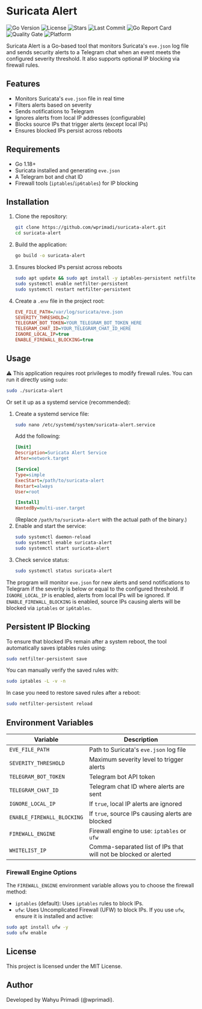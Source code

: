 # Suricata Alert

![Go Version](https://img.shields.io/github/go-mod/go-version/wprimadi/suricata-alert) 
![License](https://img.shields.io/github/license/wprimadi/suricata-alert) 
![Stars](https://img.shields.io/github/stars/wprimadi/suricata-alert?style=social) 
![Last Commit](https://img.shields.io/github/last-commit/wprimadi/suricata-alert) 
![Go Report Card](https://goreportcard.com/badge/github.com/wprimadi/suricata-alert) 
![Quality Gate](https://sonarcloud.io/api/project_badges/measure?project=wprimadi_suricata-alert&metric=alert_status) 
![Platform](https://img.shields.io/badge/platform-linux%20%7C%20macOS%20%7C%20windows-blue) 

Suricata Alert is a Go-based tool that monitors Suricata's `eve.json` log file and sends security alerts to a Telegram chat when an event meets the configured severity threshold. It also supports optional IP blocking via firewall rules.

## Features
- Monitors Suricata's `eve.json` file in real time
- Filters alerts based on severity
- Sends notifications to Telegram
- Ignores alerts from local IP addresses (configurable)
- Blocks source IPs that trigger alerts (except local IPs)
- Ensures blocked IPs persist across reboots

## Requirements
- Go 1.18+
- Suricata installed and generating `eve.json`
- A Telegram bot and chat ID
- Firewall tools (`iptables`/`ip6tables`) for IP blocking

## Installation

1. Clone the repository:
   ```sh
   git clone https://github.com/wprimadi/suricata-alert.git
   cd suricata-alert
   ```
2. Build the application:
   ```sh
   go build -o suricata-alert
   ```
3. Ensures blocked IPs persist across reboots
   ```sh
   sudo apt update && sudo apt install -y iptables-persistent netfilter-persistent
   sudo systemctl enable netfilter-persistent
   sudo systemctl restart netfilter-persistent
   ```
4. Create a `.env` file in the project root:
   ```ini
   EVE_FILE_PATH=/var/log/suricata/eve.json
   SEVERITY_THRESHOLD=2
   TELEGRAM_BOT_TOKEN=YOUR_TELEGRAM_BOT_TOKEN_HERE
   TELEGRAM_CHAT_ID=YOUR_TELEGRAM_CHAT_ID_HERE
   IGNORE_LOCAL_IP=true
   ENABLE_FIREWALL_BLOCKING=true
   ```

## Usage

⚠️ This application requires root privileges to modify firewall rules.
You can run it directly using `sudo`:
```sh
sudo ./suricata-alert
```
Or set it up as a systemd service (recommended):
1. Create a systemd service file:
   ```sh
   sudo nano /etc/systemd/system/suricata-alert.service
   ```
   Add the following:
   ```ini
   [Unit]
   Description=Suricata Alert Service
   After=network.target

   [Service]
   Type=simple
   ExecStart=/path/to/suricata-alert
   Restart=always
   User=root

   [Install]
   WantedBy=multi-user.target
   ```
   (Replace `/path/to/suricata-alert` with the actual path of the binary.)
2. Enable and start the service:
   ```sh
   sudo systemctl daemon-reload
   sudo systemctl enable suricata-alert
   sudo systemctl start suricata-alert
   ```
3. Check service status:
   ```sh
   sudo systemctl status suricata-alert
   ```
The program will monitor `eve.json` for new alerts and send notifications to Telegram if the severity is below or equal to the configured threshold. If `IGNORE_LOCAL_IP` is enabled, alerts from local IPs will be ignored. If `ENABLE_FIREWALL_BLOCKING` is enabled, source IPs causing alerts will be blocked via `iptables` or `ip6tables`.

## Persistent IP Blocking

To ensure that blocked IPs remain after a system reboot, the tool automatically saves iptables rules using:
```sh
sudo netfilter-persistent save
```
You can manually verify the saved rules with:
```sh
sudo iptables -L -v -n
```
In case you need to restore saved rules after a reboot:
```sh
sudo netfilter-persistent reload
```

## Environment Variables
| Variable                   | Description                                                     |
|----------------------------|-----------------------------------------------------------------|
| `EVE_FILE_PATH`            | Path to Suricata's `eve.json` log file                          |
| `SEVERITY_THRESHOLD`       | Maximum severity level to trigger alerts                        |
| `TELEGRAM_BOT_TOKEN`       | Telegram bot API token                                          |
| `TELEGRAM_CHAT_ID`         | Telegram chat ID where alerts are sent                          |
| `IGNORE_LOCAL_IP`          | If `true`, local IP alerts are ignored                          |
| `ENABLE_FIREWALL_BLOCKING` | If `true`, source IPs causing alerts are blocked                |
| `FIREWALL_ENGINE`          | Firewall engine to use: `iptables` or `ufw`                     |
| `WHITELIST_IP`             | Comma-separated list of IPs that will not be blocked or alerted |

### Firewall Engine Options

The `FIREWALL_ENGINE` environment variable allows you to choose the firewall method:
- `iptables` (default): Uses `iptables` rules to block IPs.
- `ufw`: Uses Uncomplicated Firewall (UFW) to block IPs.
If you use `ufw`, ensure it is installed and active:
```sh
sudo apt install ufw -y
sudo ufw enable
```

## License
This project is licensed under the MIT License.

## Author
Developed by Wahyu Primadi (@wprimadi).
